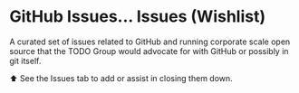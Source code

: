 # GitHub Issues... Issues (Wishlist)

A curated set of issues related to GitHub and running corporate scale open source that the TODO Group would advocate for with GitHub or possibly in git itself.

:arrow_up: See the Issues tab to add or assist in closing them down.
